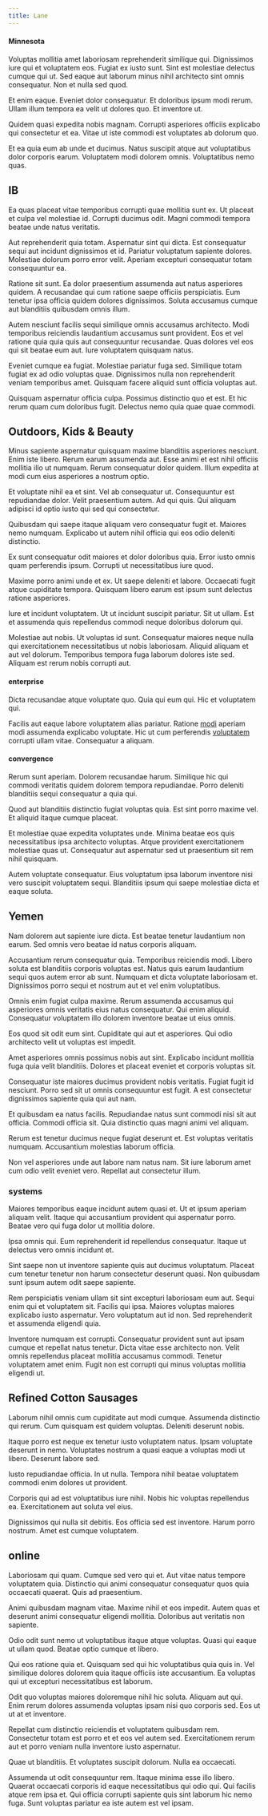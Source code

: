 ```yaml
---
title: Lane
---
```


#### Minnesota

Voluptas mollitia amet laboriosam reprehenderit similique qui. Dignissimos iure qui et voluptatem eos. Fugiat ex iusto sunt. Sint est molestiae delectus cumque qui ut. Sed eaque aut laborum minus nihil architecto sint omnis consequatur. Non et nulla sed quod.

Et enim eaque. Eveniet dolor consequatur. Et doloribus ipsum modi rerum. Ullam illum tempora ea velit ut dolores quo. Et inventore ut.

Quidem quasi expedita nobis magnam. Corrupti asperiores officiis explicabo qui consectetur et ea. Vitae ut iste commodi est voluptates ab dolorum quo.

Et ea quia eum ab unde et ducimus. Natus suscipit atque aut voluptatibus dolor corporis earum. Voluptatem modi dolorem omnis. Voluptatibus nemo quas.

## IB

Ea quas placeat vitae temporibus corrupti quae mollitia sunt ex. Ut placeat et culpa vel molestiae id. Corrupti ducimus odit. Magni commodi tempora beatae unde natus veritatis.

Aut reprehenderit quia totam. Aspernatur sint qui dicta. Est consequatur sequi aut incidunt dignissimos et id. Pariatur voluptatum sapiente dolores. Molestiae dolorum porro error velit. Aperiam excepturi consequatur totam consequuntur ea.

Ratione sit sunt. Ea dolor praesentium assumenda aut natus asperiores quidem. A recusandae qui cum ratione saepe officiis perspiciatis. Eum tenetur ipsa officia quidem dolores dignissimos. Soluta accusamus cumque aut blanditiis quibusdam omnis illum.

Autem nesciunt facilis sequi similique omnis accusamus architecto. Modi temporibus reiciendis laudantium accusamus sunt provident. Eos et vel ratione quia quia quis aut consequuntur recusandae. Quas dolores vel eos qui sit beatae eum aut. Iure voluptatem quisquam natus.

Eveniet cumque ea fugiat. Molestiae pariatur fuga sed. Similique totam fugiat ex ad odio voluptas quae. Dignissimos nulla non reprehenderit veniam temporibus amet. Quisquam facere aliquid sunt officia voluptas aut.

Quisquam aspernatur officia culpa. Possimus distinctio quo et est. Et hic rerum quam cum doloribus fugit. Delectus nemo quia quae quae commodi.

## Outdoors, Kids & Beauty

Minus sapiente aspernatur quisquam maxime blanditiis asperiores nesciunt. Enim iste libero. Rerum earum assumenda aut. Esse animi et est nihil officiis mollitia illo ut numquam. Rerum consequatur dolor quidem. Illum expedita at modi cum eius asperiores a nostrum optio.

Et voluptate nihil ea et sint. Vel ab consequatur ut. Consequuntur est repudiandae dolor. Velit praesentium autem. Ad qui quis. Qui aliquam adipisci id optio iusto qui sed qui consectetur.

Quibusdam qui saepe itaque aliquam vero consequatur fugit et. Maiores nemo numquam. Explicabo ut autem nihil officia qui eos odio deleniti distinctio.

Ex sunt consequatur odit maiores et dolor doloribus quia. Error iusto omnis quam perferendis ipsum. Corrupti ut necessitatibus iure quod.

Maxime porro animi unde et ex. Ut saepe deleniti et labore. Occaecati fugit atque cupiditate tempora. Quisquam libero earum est ipsum sunt delectus ratione asperiores.

Iure et incidunt voluptatem. Ut ut incidunt suscipit pariatur. Sit ut ullam. Est et assumenda quis repellendus commodi neque doloribus dolorum qui.

Molestiae aut nobis. Ut voluptas id sunt. Consequatur maiores neque nulla qui exercitationem necessitatibus ut nobis laboriosam. Aliquid aliquam et aut vel dolorum. Temporibus tempora fuga laborum dolores iste sed. Aliquam est rerum nobis corrupti aut.

#### enterprise

Dicta recusandae atque voluptate quo. Quia qui eum qui. Hic et voluptatem qui.

Facilis aut eaque labore voluptatem alias pariatur. Ratione [modi](/eos/velit/street_data_system_worthy.md) aperiam modi assumenda explicabo voluptate. Hic ut cum perferendis [voluptatem](/aspernatur/investment_account.md) corrupti ullam vitae. Consequatur a aliquam.

#### convergence

Rerum sunt aperiam. Dolorem recusandae harum. Similique hic qui commodi veritatis quidem dolorem tempora repudiandae. Porro deleniti blanditiis sequi consequatur a quia qui.

Quod aut blanditiis distinctio fugiat voluptas quia. Est sint porro maxime vel. Et aliquid itaque cumque placeat.

Et molestiae quae expedita voluptates unde. Minima beatae eos quis necessitatibus ipsa architecto voluptas. Atque provident exercitationem molestiae quas ut. Consequatur aut aspernatur sed ut praesentium sit rem nihil quisquam.

Autem voluptate consequatur. Eius voluptatum ipsa laborum inventore nisi vero suscipit voluptatem sequi. Blanditiis ipsum qui saepe molestiae dicta et eaque soluta.

## Yemen

Nam dolorem aut sapiente iure dicta. Est beatae tenetur laudantium non earum. Sed omnis vero beatae id natus corporis aliquam.

Accusantium rerum consequatur quia. Temporibus reiciendis modi. Libero soluta est blanditiis corporis voluptas est. Natus quis earum laudantium sequi quos autem error ab sunt. Numquam et dicta voluptate laboriosam et. Dignissimos porro sequi et nostrum aut et vel enim voluptatibus.

Omnis enim fugiat culpa maxime. Rerum assumenda accusamus qui asperiores omnis veritatis eius natus consequatur. Qui enim aliquid. Consequatur voluptatem illo dolorem inventore beatae ut eius omnis.

Eos quod sit odit eum sint. Cupiditate qui aut et asperiores. Qui odio architecto velit ut voluptas est impedit.

Amet asperiores omnis possimus nobis aut sint. Explicabo incidunt mollitia fuga quia velit blanditiis. Dolores et placeat eveniet et corporis voluptas sit.

Consequatur iste maiores ducimus provident nobis veritatis. Fugiat fugit id nesciunt. Porro sed sit ut omnis consequuntur est fugit. A est consectetur dignissimos sapiente quia qui aut nam.

Et quibusdam ea natus facilis. Repudiandae natus sunt commodi nisi sit aut officia. Commodi officia sit. Quia distinctio quas magni animi vel aliquam.

Rerum est tenetur ducimus neque fugiat deserunt et. Est voluptas veritatis numquam. Accusantium molestias laborum officia.

Non vel asperiores unde aut labore nam natus nam. Sit iure laborum amet cum odio velit eveniet vero. Repellat aut consectetur illum.

### systems

Maiores temporibus eaque incidunt autem quasi et. Ut et ipsum aperiam aliquam velit. Itaque qui accusantium provident qui aspernatur porro. Beatae vero qui fuga dolor ut mollitia dolore.

Ipsa omnis qui. Eum reprehenderit id repellendus consequatur. Itaque ut delectus vero omnis incidunt et.

Sint saepe non ut inventore sapiente quis aut ducimus voluptatum. Placeat cum tenetur tenetur non harum consectetur deserunt quasi. Non quibusdam sunt ipsum autem odit saepe sapiente.

Rem perspiciatis veniam ullam sit sint excepturi laboriosam eum aut. Sequi enim qui et voluptatem sit. Facilis qui ipsa. Maiores voluptas maiores explicabo iusto aspernatur. Vero voluptatum aut id non. Sed reprehenderit et assumenda eligendi quia.

Inventore numquam est corrupti. Consequatur provident sunt aut ipsam cumque et repellat natus tenetur. Dicta vitae esse architecto non. Velit omnis repellendus placeat mollitia accusamus commodi. Tenetur voluptatem amet enim. Fugit non est corrupti qui minus voluptas mollitia eligendi ut.

## Refined Cotton Sausages

Laborum nihil omnis cum cupiditate aut modi cumque. Assumenda distinctio qui rerum. Cum quisquam est quidem voluptas. Deleniti deserunt nobis.

Itaque porro est neque ex tenetur iusto voluptatem natus. Ipsam voluptate deserunt in nemo. Voluptates nostrum a quasi eaque a voluptas modi ut libero. Deserunt labore sed.

Iusto repudiandae officia. In ut nulla. Tempora nihil beatae voluptatem commodi enim dolores ut provident.

Corporis qui ad est voluptatibus iure nihil. Nobis hic voluptas repellendus ea. Exercitationem aut soluta vel eius.

Dignissimos qui nulla sit debitis. Eos officia sed est inventore. Harum porro nostrum. Amet est cumque voluptatem.

## online

Laboriosam qui quam. Cumque sed vero qui et. Aut vitae natus tempore voluptatem quia. Distinctio qui animi consequatur consequatur quos quia occaecati quaerat. Quis ad praesentium.

Animi quibusdam magnam vitae. Maxime nihil et eos impedit. Autem quas et deserunt animi consequatur eligendi mollitia. Doloribus aut veritatis non sapiente.

Odio odit sunt nemo ut voluptatibus itaque atque voluptas. Quasi qui eaque ut ullam quod. Beatae optio cumque et libero.

Qui eos ratione quia et. Quisquam sed qui hic voluptatibus quia quis in. Vel similique dolores dolorem quia itaque officiis iste accusantium. Ea voluptas qui ut excepturi necessitatibus est laborum.

Odit quo voluptas maiores doloremque nihil hic soluta. Aliquam aut qui. Enim rerum dolores assumenda voluptas ipsam nisi quo corporis sed. Eos ut ut at et inventore.

Repellat cum distinctio reiciendis et voluptatem quibusdam rem. Consectetur totam est porro et et eos vel autem sed. Exercitationem rerum aut et porro veniam nulla inventore iusto aspernatur.

Quae ut blanditiis. Et voluptates suscipit dolorum. Nulla ea occaecati.

Assumenda ut odit consequuntur rem. Itaque minima esse illo libero. Quaerat occaecati corporis id eaque necessitatibus qui odio qui. Qui facilis atque rem ipsa et. Qui officia corrupti sapiente quis sint laborum hic nemo fuga. Sunt voluptas pariatur ea iste autem est vel ipsam.
